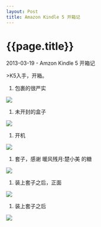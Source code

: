 ```yaml
---
layout: Post
title: Amazon Kindle 5 开箱记
---
```


{{page.title}}
======

<p class="meta">2013-03-19 - Amzon Kindle 5 开箱记</p>
>K5入手，开箱。


1. 包裹的很严实
<img src="{{site.baseurl}}/images/kindle/1.jpg">


1. 未开封的盒子
<img src="{{site.baseurl}}/images/kindle/2.jpg">

1. 开机
<img src="{{site.baseurl}}/images/kindle/3.jpg">

1. 套子，感谢 暖风残月:楚小美 的糖
<img src="{{site.baseurl}}/images/kindle/4.jpg">

1. 装上套子之后，正面
<img src="{{site.baseurl}}/images/kindle/5.jpg">

1. 装上套子之后
<img src="{{site.baseurl}}/images/kindle/6.jpg">